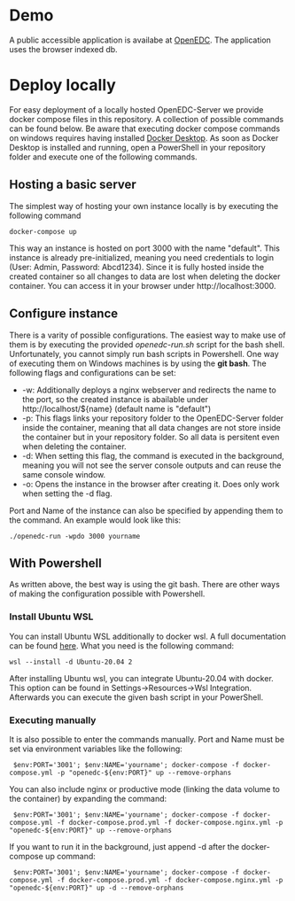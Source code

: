 # Demo
A public accessible application is availabe at [OpenEDC](https://mdm.mi.uni-heidelberg.de/openedc). The application uses the browser indexed db.

# Deploy locally
For easy deployment of a locally hosted OpenEDC-Server we provide docker compose files in this repository. A collection of possible commands can be found below. Be aware that executing docker compose commands on windows requires having installed [Docker Desktop](https://docs.docker.com/desktop/windows/install/).
As soon as Docker Desktop is installed and running, open a PowerShell in your repository folder and execute one of the following commands.

## Hosting a basic server

The simplest way of hosting your own instance locally is by executing the following command
```
docker-compose up
```
This way an instance is hosted on port 3000 with the name "default". This instance is already pre-initialized, meaning you need credentials to login (User: Admin, Password: Abcd1234). Since it is fully hosted inside the created container so all changes to data are lost when deleting the docker container.
You can access it in your browser under http://localhost:3000.

## Configure instance
There is a varity of possible configurations. The easiest way to make use of them is by executing the provided _openedc-run.sh_ script for the bash shell. Unfortunately, you cannot simply run bash scripts in Powershell. One way of executing them on Windows machines is by using the **git bash**.
The following flags and configurations can be set:
* -w: Additionally deploys a nginx webserver and redirects the name to the port, so the created instance is abailable under http://localhost/${name} (default name is "default")
* -p: This flags links your repository folder to the OpenEDC-Server folder inside the container, meaning that all data changes are not store inside the container but in your repository folder. So all data is persitent even when deleting the container.
* -d: When setting this flag, the command is executed in the background, meaning you will not see the server console outputs and can reuse the same console window.
* -o: Opens the instance in the browser after creating it. Does only work when setting the -d flag.

Port and Name of the instance can also be specified by appending them to the command.
An example would look like this:
```
./openedc-run -wpdo 3000 yourname
```

## With Powershell
As written above, the best way is using the git bash. There are other ways of making the configuration possible with Powershell.

### Install Ubuntu WSL
You can install Ubuntu WSL additionally to docker wsl. A full documentation can be found [here](https://docs.microsoft.com/de-de/windows/wsl/install). What you need is the following command:
```
wsl --install -d Ubuntu-20.04 2
```
After installing Ubuntu wsl, you can integrate Ubuntu-20.04 with docker. This option can be found in Settings->Resources->Wsl Integration. Afterwards you can execute the given bash script in your PowerShell.

### Executing manually
It is also possible to enter the commands manually. Port and Name must be set via environment variables like the following:
```
 $env:PORT='3001'; $env:NAME='yourname'; docker-compose -f docker-compose.yml -p "openedc-${env:PORT}" up --remove-orphans
```

You can also include nginx or productive mode (linking the data volume to the container) by expanding the command:
```
 $env:PORT='3001'; $env:NAME='yourname'; docker-compose -f docker-compose.yml -f docker-compose.prod.yml -f docker-compose.nginx.yml -p "openedc-${env:PORT}" up --remove-orphans
```
If you want to run it in the background, just append -d after the docker-compose up command:
```
 $env:PORT='3001'; $env:NAME='yourname'; docker-compose -f docker-compose.yml -f docker-compose.prod.yml -f docker-compose.nginx.yml -p "openedc-${env:PORT}" up -d --remove-orphans
```
